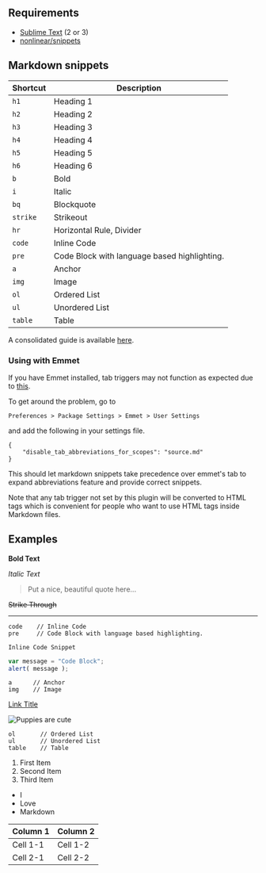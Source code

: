 ## Requirements
- [Sublime Text](http://www.sublimetext.com) (2 or 3)
- [nonlinear/snippets](https://github.com/nonlinear/snippets/#snippets)

## Markdown snippets

|Shortcut|Description|
|---|---|
|`h1`|Heading 1|
|`h2`|Heading 2|
|`h3`|Heading 3|
|`h4`|Heading 4|
|`h5`|Heading 5|
|`h6`|Heading 6|
|`b`|Bold|
|`i`|Italic|
|`bq`|Blockquote|
|`strike`|Strikeout|
|`hr`|Horizontal Rule, Divider|
|`code`|Inline Code|
|`pre`|Code Block with language based highlighting.|
|`a`|Anchor|
|`img`|Image|
|`ol`|Ordered List|
|`ul`|Unordered List|
|`table`|Table|

A consolidated guide is available [here](http://praveenpuglia.github.io/github_markdown_snippets).

### Using with Emmet

If you have Emmet installed, tab triggers may not function as expected due to [this](https://github.com/sergeche/emmet-sublime#tab-key-handler).

To get around the problem, go to
```
Preferences > Package Settings > Emmet > User Settings
```
and add the following in your settings file.

```
{
    "disable_tab_abbreviations_for_scopes": "source.md"
}
```

This should let markdown snippets take precedence over emmet's tab to expand abbreviations feature and provide correct snippets.

Note that any tab trigger not set by this plugin will be converted to HTML tags which is convenient for people
who want to use HTML tags inside Markdown files.

##  Examples

**Bold Text**

*Italic Text*

> Put a nice, beautiful
> quote here...

~~Strike Through~~

---

```
code    // Inline Code
pre     // Code Block with language based highlighting.
```
`Inline Code Snippet`

```javascript
var message = "Code Block";
alert( message );
```

```
a      // Anchor
img    // Image
```
[Link Title](Link)

![Puppies are cute](https://c1.staticflickr.com/5/4112/5170590074_714d36db83_b.jpg)

```
ol       // Ordered List
ul       // Unordered List
table    // Table
```

1. First Item
2. Second Item
3. Third Item


- I
- Love
- Markdown

| Column 1 | Column 2 |
| ------------- | ------------- |
| Cell 1-1 | Cell 1-2 |
| Cell 2-1 | Cell 2-2 |